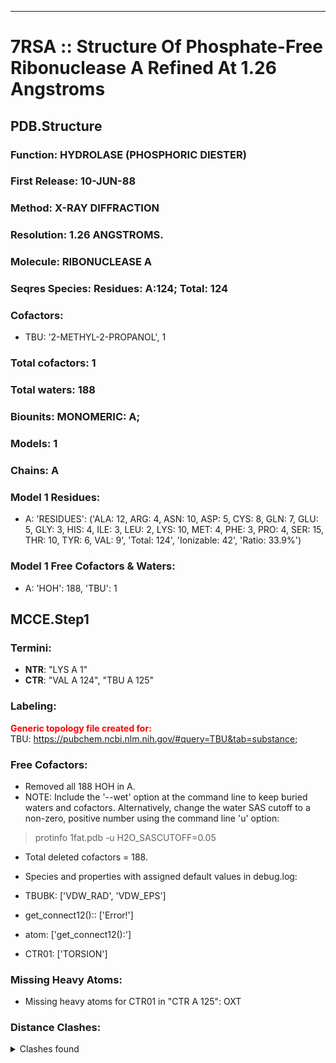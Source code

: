 ---
# 7RSA :: Structure Of Phosphate-Free Ribonuclease A Refined At 1.26 Angstroms
## PDB.Structure
### Function: HYDROLASE (PHOSPHORIC DIESTER)
### First Release: 10-JUN-88
### Method: X-RAY DIFFRACTION
### Resolution: 1.26 ANGSTROMS.
### Molecule: RIBONUCLEASE A
### Seqres Species: Residues: A:124; Total: 124
### Cofactors:
  - TBU:
 '2-METHYL-2-PROPANOL', 1

### Total cofactors: 1
### Total waters: 188
### Biounits: MONOMERIC: A;
### Models: 1
### Chains: A
### Model 1 Residues:
  - A:
 'RESIDUES': ('ALA: 12, ARG: 4, ASN: 10, ASP: 5, CYS: 8, GLN: 7, GLU: 5, GLY: 3, HIS: 4, ILE: 3, LEU: 2, LYS: 10, MET: 4, PHE: 3, PRO: 4, SER: 15, THR: 10, TYR: 6, VAL: 9', 'Total: 124', 'Ionizable: 42',
              'Ratio: 33.9%')

### Model 1 Free Cofactors & Waters:
  - A:
 'HOH': 188, 'TBU': 1

## MCCE.Step1
### Termini:
 - <strong>NTR</strong>: "LYS A   1"
 - <strong>CTR</strong>: "VAL A 124", "TBU A 125"

### Labeling:
<strong><font color='red'>Generic topology file created for:</font></strong>  
TBU: https://pubchem.ncbi.nlm.nih.gov/#query=TBU&tab=substance; 

### Free Cofactors:
  - Removed all 188 HOH in A.
  - NOTE: Include the '--wet' option at the command line to keep buried waters and cofactors. Alternatively, change the water SAS cutoff to a non-zero, positive number using the command line 'u' option:
  > protinfo 1fat.pdb -u H2O_SASCUTOFF=0.05
  - Total deleted cofactors = 188.
  - Species and properties with assigned default values in debug.log:

  - TBUBK: ['VDW_RAD', 'VDW_EPS']

  - get_connect12():: ['Error!']

  - atom: ['get_connect12():']

  - CTR01: ['TORSION']


### Missing Heavy Atoms:
  -    Missing heavy atoms for CTR01 in "CTR A 125":   OXT

### Distance Clashes:
<details><summary>Clashes found</summary>

- d= 1.47: " CA  NTR A   1" to " CB  LYS A   1"
- d= 1.83: " O   GLN A  11" to "HD21 ASN A  44"
- d= 1.98: " SG  CYS A  58" to " SG  CYS A 110"
- d= 1.80: "HD22 ASN A  62" to " O   THR A  70"
- d= 1.97: " SG  CYS A  65" to " SG  CYS A  72"
- d= 1.93: "HD22 ASN A  67" to " OE1 GLN A  69"
- d= 2.00: "HE21 GLN A  69" to " OD1 ASN A  71"
- d= 1.96: "HD21 ASN A  71" to " O   CYD A 110"
- d= 1.52: " C1  TBU A 125" to " C   CTR A 125"
- d= 1.51: " C2  TBU A 125" to " C   CTR A 125"
- d= 1.53: " C3  TBU A 125" to " C   CTR A 125"

</details>


